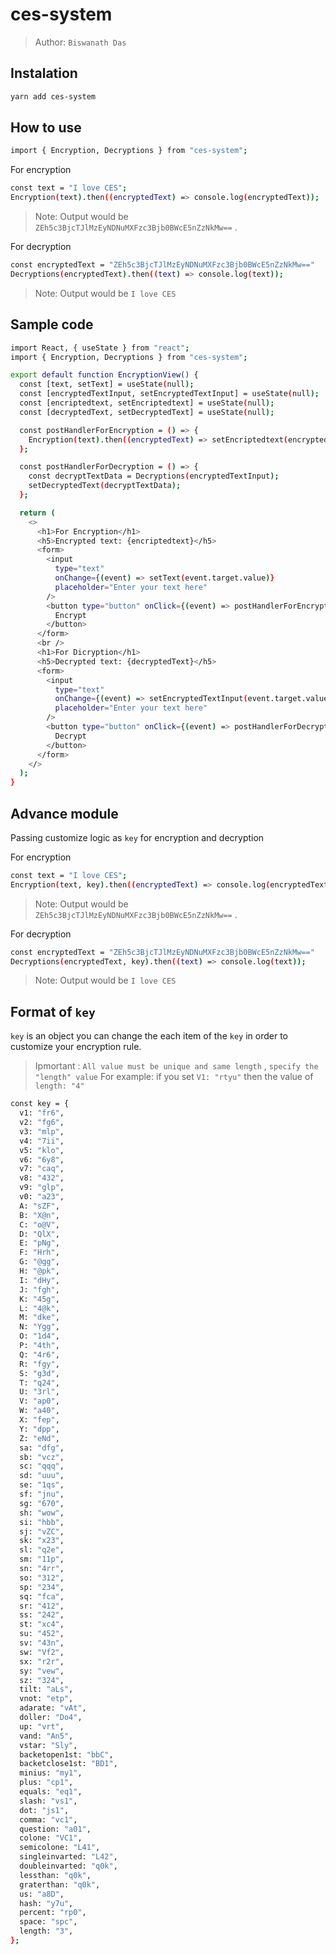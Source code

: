 # ces-system

> Author: `Biswanath Das`

## Instalation

```sh
yarn add ces-system
```

## How to use

```sh
import { Encryption, Decryptions } from "ces-system";
```

For encryption

```sh
const text = "I love CES";
Encryption(text).then((encryptedText) => console.log(encryptedText));
```

> Note: Output would be `ZEh5c3BjcTJlMzEyNDNuMXFzc3Bjb0BWcE5nZzNkMw==` .

For decryption

```sh
const encryptedText = "ZEh5c3BjcTJlMzEyNDNuMXFzc3Bjb0BWcE5nZzNkMw=="
Decryptions(encryptedText).then((text) => console.log(text));
```

> Note: Output would be `I love CES`

## Sample code

```sh
import React, { useState } from "react";
import { Encryption, Decryptions } from "ces-system";

export default function EncryptionView() {
  const [text, setText] = useState(null);
  const [encryptedTextInput, setEncryptedTextInput] = useState(null);
  const [encriptedtext, setEncriptedtext] = useState(null);
  const [decryptedText, setDecryptedText] = useState(null);

  const postHandlerForEncryption = () => {
    Encryption(text).then((encryptedText) => setEncriptedtext(encryptedText));
  };

  const postHandlerForDecryption = () => {
    const decryptTextData = Decryptions(encryptedTextInput);
    setDecryptedText(decryptTextData);
  };

  return (
    <>
      <h1>For Encryption</h1>
      <h5>Encrypted text: {encriptedtext}</h5>
      <form>
        <input
          type="text"
          onChange={(event) => setText(event.target.value)}
          placeholder="Enter your text here"
        />
        <button type="button" onClick={(event) => postHandlerForEncryption()}>
          Encrypt
        </button>
      </form>
      <br />
      <h1>For Dicryption</h1>
      <h5>Decrypted text: {decryptedText}</h5>
      <form>
        <input
          type="text"
          onChange={(event) => setEncryptedTextInput(event.target.value)}
          placeholder="Enter your text here"
        />
        <button type="button" onClick={(event) => postHandlerForDecryption()}>
          Decrypt
        </button>
      </form>
    </>
  );
}
```

## Advance module

Passing customize logic as `key` for encryption and decryption

For encryption

```sh
const text = "I love CES";
Encryption(text, key).then((encryptedText) => console.log(encryptedText));
```

> Note: Output would be `ZEh5c3BjcTJlMzEyNDNuMXFzc3Bjb0BWcE5nZzNkMw==` .

For decryption

```sh
const encryptedText = "ZEh5c3BjcTJlMzEyNDNuMXFzc3Bjb0BWcE5nZzNkMw=="
Decryptions(encryptedText, key).then((text) => console.log(text));
```

> Note: Output would be `I love CES`

## Format of `key`

`key` is an object
you can change the each item of the `key` in order to customize your encryption rule.

> Ipmortant : `All value must be unique and same length` , `specify the "length" value`
> For example: if you set `V1: "rtyu"` then the value of `length: "4"`

```sh
const key = {
  v1: "fr6",
  v2: "fg6",
  v3: "mlp",
  v4: "7ii",
  v5: "klo",
  v6: "6y8",
  v7: "caq",
  v8: "432",
  v9: "glp",
  v0: "a23",
  A: "sZF",
  B: "X@n",
  C: "o@V",
  D: "QlX",
  E: "pNg",
  F: "Hrh",
  G: "@gg",
  H: "@pk",
  I: "dHy",
  J: "fgh",
  K: "45g",
  L: "4@k",
  M: "dke",
  N: "Ygg",
  O: "1d4",
  P: "4th",
  Q: "4r6",
  R: "fgy",
  S: "g3d",
  T: "q24",
  U: "3rl",
  V: "ap0",
  W: "a40",
  X: "fep",
  Y: "dpp",
  Z: "eNd",
  sa: "dfg",
  sb: "vcz",
  sc: "qqq",
  sd: "uuu",
  se: "1qs",
  sf: "jnu",
  sg: "670",
  sh: "wow",
  si: "hbb",
  sj: "vZC",
  sk: "x23",
  sl: "q2e",
  sm: "11p",
  sn: "4rr",
  so: "312",
  sp: "234",
  sq: "fca",
  sr: "412",
  ss: "242",
  st: "xc4",
  su: "452",
  sv: "43n",
  sw: "Vf2",
  sx: "r2r",
  sy: "vew",
  sz: "324",
  tilt: "aLs",
  vnot: "etp",
  adarate: "vAt",
  doller: "Do4",
  up: "vrt",
  vand: "An5",
  vstar: "Sly",
  backetopen1st: "bbC",
  backetclose1st: "BD1",
  minius: "my1",
  plus: "cp1",
  equals: "eq1",
  slash: "vs1",
  dot: "js1",
  comma: "vc1",
  question: "a01",
  colone: "VC1",
  semicolone: "L41",
  singleinvarted: "L42",
  doubleinvarted: "q0k",
  lessthan: "q0k",
  graterthan: "q0k",
  us: "a8D",
  hash: "y7u",
  percent: "rp0",
  space: "spc",
  length: "3",
};
```
